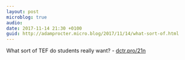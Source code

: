 ```yaml
---
layout: post
microblog: true
audio: 
date: 2017-11-14 21:30 +0100
guid: http://adamprocter.micro.blog/2017/11/14/what-sort-of.html
---
```

What sort of TEF do students really want? - [dctr.pro/21n](http://dctr.pro/21n)
